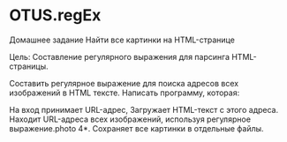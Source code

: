 # OTUS.regEx

Домашнее задание
Найти все картинки на HTML-странице

Цель:
Составление регулярного выражения для парсинга HTML-страницы.

Составить регулярное выражение для поиска адресов всех изображений в HTML тексте. Написать программу, которая:

На вход принимает URL-адрес,
Загружает HTML-текст с этого адреса.
Находит URL-адреса всех изображений, используя регулярное выражение.photo 4*. Сохраняет все картинки в отдельные файлы.
